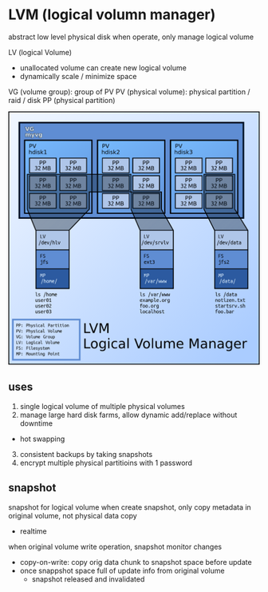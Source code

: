 # LVM (logical volumn manager)
abstract low level physical disk
when operate, only manage logical volume

LV (logical Volume)
- unallocated volume can create new logical volume
- dynamically scale / minimize space

VG (volume group): group of PV
PV (physical volume): physical partition / raid / disk
PP (physical partition)

![](./img/lvm.jpg)

## uses
1. single logical volume of multiple physical volumes
2. manage large hard disk farms, allow dynamic add/replace without downtime
  - hot swapping
3. consistent backups by taking snapshots
4. encrypt multiple physical partitioins with 1 password

## snapshot
snapshot for logical volume
when create snapshot, only copy metadata in original volume, not physical data copy
- realtime

when original volume write operation, snapshot monitor changes
- copy-on-write: copy orig data chunk to snapshot space before update
- once snappshot space full of update info from original volume
  - snapshot released and invalidated




















